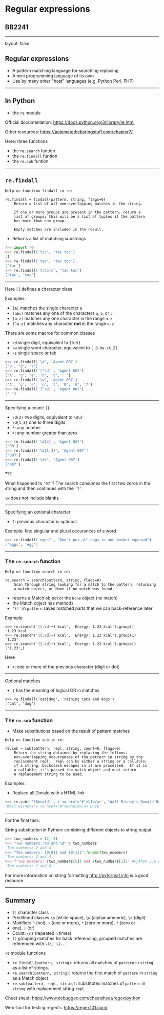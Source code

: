 <script type="text/javascript"
  src="https://cdn.mathjax.org/mathjax/latest/MathJax.js?config=TeX-AMS-MML_HTMLorMML">
</script>
# Regular expressions

## BB2241


---

layout: false


## Regular expressions

* A pattern matching language for searching replacing
* A mini programming language of its own
* Use by many other "host" languages (e.g. Python Perl, PHP)


---

## In Python

* the `re` module 

Official documentation: https://docs.python.org/3/library/re.html

Other resources: https://automatetheboringstuff.com/chapter7/

Here: three functions

* the `re.search` funtion
* the `re.findall` funtion
* the `re.sub` funtion


---

## `re.findall`

```
Help on function findall in re:

re.findall = findall(pattern, string, flags=0)
    Return a list of all non-overlapping matches in the string.
    
    If one or more groups are present in the pattern, return a
    list of groups; this will be a list of tuples if the pattern
    has more than one group.
    
    Empty matches are included in the result.

```

* Returns a list of matching substrings

```python
>>> import re
>>> re.findall('tic', 'tac toc')
[]
>>> re.findall('tac', 'tac toc')
['tac']
>>> re.findall('t[ao]c', 'tac toc')
['tac', 'toc']

```

---
Here `[]` defines a character class

Examples:

*  `[a]` matches the single character `a`
*  `[abc]` matches any one of the characters `a`, `b`, or `c`
*  `[a-z]` matches any one character in the range `a-z`
*  `[^a-z]` matches any character **not** in the range `a-z`

There are some macros for common classes

* `\d` single digit, equivalent to `[0-9]`
* `\w` single word character, equivalent to `[_0-9a-zA_Z]`
* `\s` single space or tab

```python
>>> re.findall('\d', 'Agent 007')
['0', '0', '7']
>>> re.findall('[^\d]', 'Agent 007')
['A', 'g', 'e', 'n', 't', ' ']
>>> re.findall('\w', 'Agent 007')
['A', 'g', 'e', 'n', 't', '0', '0', '7']
>>> re.findall('[^\w]', 'Agent 007')
[' ']

```

---

Specifying a count: `{}`

* `\d{2}` two digits, equivalent to `\d\d`
* `\d{1,3}`  one to three digits
* `*`: any number
* `+`: any number greater than zero

```python
>>> re.findall('\d{2}', 'Agent 007')
['00']
>>> re.findall('\d{1,3}', 'Agent 007')
['007']
>>> re.findall('\d+', 'Agent 007')
['007']

```

???

What happened to `'07'`? The search consumes the first two zeros in 
the string and then continues with the `'7'`

`\w` does not include blanks


---

Specifying an optional character

* `?`: previous charactar is optional

Example: find singular and plural occurances of a word

```python
>>> re.findall('eggs?', "Don't put all eggs in one basket egghead")
['eggs', 'egg']

```

---


### The `re.search` function

```
Help on function search in re:

re.search = search(pattern, string, flags=0)
    Scan through string looking for a match to the pattern, returning
    a match object, or None if no match was found.

```

* returns a Match object or the `None` object (no match)
* the Match object has methods
* `'()'` in `pattern` saves matched parts that we can back-reference later


Example

```
>>> re.search('([.\d]+) kcal', 'Energy: 1.23 kcal').group()
'1.23 kcal'
>>> re.search('([.\d]+) kcal', 'Energy: 1.23 kcal').group(1)
'1.23'
>>> re.search('([.\d]+) kcal', 'Energy: 1.23 kcal').groups()
('1.23',)

```

Here

* `+`: one or more of the previous character (digit or dot)


---

Optional matches

* `|` has the meaning of logical OR in matches

```
>>> re.findall('cat|dog', 'raining cats and dogs')
['cat', 'dog']

```

---

### The `re.sub` function

* Make substitutions based on the result of pattern matches

```
Help on function sub in re:

re.sub = sub(pattern, repl, string, count=0, flags=0)
    Return the string obtained by replacing the leftmost
    non-overlapping occurrences of the pattern in string by the
    replacement repl.  repl can be either a string or a callable;
    if a string, backslash escapes in it are processed.  If it is
    a callable, it's passed the match object and must return
    a replacement string to be used.

```

Examples:

* Replace all Donald with a HTML link

```python
>>> re.sub(r'(Donald)', r'<a href="#">\1</a>', "Walt Disney's Donald Duck")
'Walt Disney\'s <a href="#">Donald</a> Duck'

```

---

For the final task:

String substitution in Python: combining different objects to string output

```python
>>> two_numbers = (2, 4)
>>> "Two numbers: %d and %d" % two_numbers
'Two numbers: 2 and 4'
>>> "Two numbers: {0[0]} and {0[1]}".format(two_numbers)
'Two numbers: 2 and 4'
>>> f"Two numbers: {two_numbers[0]} and {two_numbers[1]}" #Python 3.6 only
'Two numbers: 2 and 4'

```

For more information on string formatting http://pyformat.info is a good
resource


---

## Summary

* `[]` character class
* Predifined classes `\s` (white space), `\w` (alphanumemric), `\d` (digit)
* Modifiers `^` (not), `+` (one or more), `*` (zero or more), `?` (zero or
* one), `|` (or)
* Count: `{n}` (repeated `n` times)
* `()` grouping matches for back referencing, grouped matches are referenced with `\1\, \2...`

`re` module functions

* `re.findall(pattern, string)`: returns all matches of `pattern` in `string` as a list of strings.
* `re.search(pattern, string)`:  returns the first match of `pattern` in `string` as a Match object
* `re.sub(pattern, repl, string)`:  substitutes matches of `pattern` in `string` with replacement string `repl`


Cheet sheet: https://www.debuggex.com/cheatsheet/regex/python

Web-tool for testing regex's: https://regex101.com/

